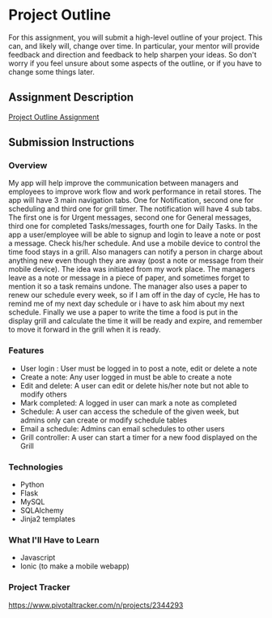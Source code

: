 # Project Outline
For this assignment, you will submit a high-level outline of your project. This can, and likely will, change over time. In particular, your mentor will provide feedback and direction and feedback to help sharpen your ideas. So don't worry if you feel unsure about some aspects of the outline, or if you have to change some things later.

## Assignment Description
[Project Outline Assignment](https://education.launchcode.org/liftoff/assignments/project-outline/)

## Submission Instructions

### Overview
My app will help improve the communication between managers and employees to improve work flow and
work performance in retail stores. The app will have 3 main navigation tabs. One for Notification,
second one for scheduling and third one for grill timer. The notification will have 4 sub tabs. The
first one is for
Urgent messages, second one for General messages, third one for completed Tasks/messages, fourth one
for Daily Tasks.
In the app a user/employee will be able to signup and login to leave a note or post a message. Check
his/her schedule. And use a mobile device to control the time food stays in a grill. Also managers can
notify a person in charge about anything new even though they are away (post a note or message from
  their mobile device).
The idea was initiated from my work place. The managers leave as a note or message in a piece of
paper, and sometimes forget to mention it so a task remains undone. The manager also uses a paper to
renew our schedule every week, so if I am off in the day of cycle, He has to remind me of my next day
schedule or i have to ask him about my next schedule. Finally we use a paper to write the time a food
is put in the display grill and calculate the time it will be ready and expire, and remember to move
it forward in the grill when it is ready.

### Features
- User login : User must be logged in to post a note, edit or delete a note
- Create a note: Any user logged in must be able to create a note
- Edit and delete: A user can edit or delete his/her note but not able to modify others
- Mark completed: A logged in user can mark a note as completed
- Schedule: A user can access the schedule of the given week, but admins only can create or modify
          schedule tables
- Email a schedule: Admins can email schedules to other users
- Grill controller: A user can start a timer for a new food displayed on the Grill

### Technologies
- Python
- Flask
- MySQL
- SQLAlchemy
- Jinja2 templates

### What I'll Have to Learn
- Javascript
- Ionic (to make a mobile webapp)

### Project Tracker
https://www.pivotaltracker.com/n/projects/2344293
